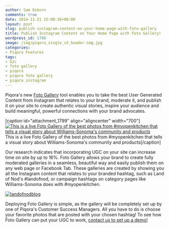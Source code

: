 ```yaml
---
author: Sam Osborn
comments: true
date: 2014-11-21 15:00:36+00:00
layout: post
slug: publish-instagram-content-on-your-home-page-with-foto-gallery
title: Publish Instagram Content on Your Home Page with Foto Gallery!
wordpress_id: 1798
image: /img/piqora_single_v3_header-img.jpg
categories:
- Piqora Features
tags:
- b2c
- foto gallery
- piqora
- piqora foto gallery
- piqora instagram
---
```


Piqora's new [Foto Gallery](http://www.piqora.com/products/instagram/#fotogallery) tool enables you to take the best User Generated Content from Instagram that relates to your brand, moderate it, and publish it on your site to create authentic visual stories, inspire your audience and build meaningful, powerful connections with your brand advocates.

[caption id="attachment_1799" align="aligncenter" width="700"][![This is a live Foto Gallery of the best photos from #myopenkitchen that tells a visual story about Williams-Sonoma's community and products](http://blog.piqora.com/wp-content/uploads/2014/11/Foto-Gallery-Blog-Final-700.jpg)](http://blog.piqora.com/wp-content/uploads/2014/11/Foto-Gallery-Blog-Final-700.jpg) This is a live Foto Gallery of the best photos from #myopenkitchen that tells a visual story about Williams-Sonoma's community and products[/caption]

Our research indicates that incorporating UGC on your site can increase time on site by up to 16%. Foto Gallery allows your brand to create fully moderated galleries in a seamless, beautiful way and easily publish them on any web page or Facebook Tab. These galleries are created by showing you all the Instagram content that relates to your branded hashtag, such as Land of Nod's #landofnod, or campaign hashtags on category pages like Williams-Sonoma does with #myopenkitchen.

[![landofnodblog](http://blog.piqora.com/wp-content/uploads/2014/11/landofnodblog.jpg)](http://blog.piqora.com/wp-content/uploads/2014/11/landofnodblog.jpg)

Deploying Foto Gallery is simple, as the gallery will be completely set up by one of Piqora's Customer Success Managers. All you have to do is choose your favorite photos that are posted with your chosen hashtag! To see how Foto Gallery can put your UGC to work, [contact us to set up a demo!](http://www.piqora.com/get-a-demo/)
